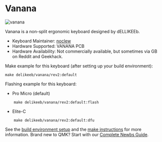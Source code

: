 # Vanana

![vanana](https://i.imgur.com/YM0dwCJl.png)

Vanana is a non-split ergonomic keyboard designed by dELLIKEEb.

* Keyboard Maintainer: [noclew](https://github.com/noclew)
* Hardware Supported: VANANA PCB
* Hardware Availability: Not commercially available, but sometimes via GB on Reddit and Geekhack.

Make example for this keyboard (after setting up your build environment):

    make delikeeb/vanana/rev2:default

Flashing example for this keyboard:
* Pro Micro (default)
```
    make delikeeb/vanana/rev2:default:flash
```
* Elite-C
```
    make delikeeb/vanana/rev2:default:dfu
```
See the [build environment setup](https://docs.qmk.fm/#/getting_started_build_tools) and the [make instructions](https://docs.qmk.fm/#/getting_started_make_guide) for more information. Brand new to QMK? Start with our [Complete Newbs Guide](https://docs.qmk.fm/#/newbs).
